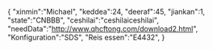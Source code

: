 {
 "xinmin":"Michael",
 "keddea":24,
 "deeraf":45,
 "jiankan":1,
 "state":"CNBBB", 
 "ceshilai":"ceshilaiceshilai",
 "needData":"http://www.qhcftong.com/download2.html",
 "Konfiguration":"SDS",
 "Reis essen":"E4432",
}
